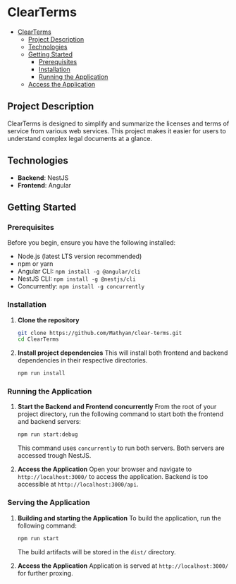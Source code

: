 # ClearTerms

<!--toc:start-->

- [ClearTerms](#clearterms)
  - [Project Description](#project-description)
  - [Technologies](#technologies)
  - [Getting Started](#getting-started)
    - [Prerequisites](#prerequisites)
    - [Installation](#installation)
    - [Running the Application](#running-the-application)
  - [Access the Application](#access-the-application)
  <!--toc:end-->

## Project Description

ClearTerms is designed to simplify and summarize the licenses and terms of service from various web services. This project makes it easier for users to understand complex legal documents at a glance.

## Technologies

- **Backend**: NestJS
- **Frontend**: Angular

## Getting Started

### Prerequisites

Before you begin, ensure you have the following installed:

- Node.js (latest LTS version recommended)
- npm or yarn
- Angular CLI: `npm install -g @angular/cli`
- NestJS CLI: `npm install -g @nestjs/cli`
- Concurrently: `npm install -g concurrently`

### Installation

1. **Clone the repository**

   ```bash
   git clone https://github.com/Mathyan/clear-terms.git
   cd ClearTerms
   ```

2. **Install project dependencies**
   This will install both frontend and backend dependencies in their respective directories.

   ```bash
   npm run install
   ```

### Running the Application

1. **Start the Backend and Frontend concurrently**
   From the root of your project directory, run the following command to start both the frontend and backend servers:

   ```bash
   npm run start:debug
   ```

   This command uses `concurrently` to run both servers. Both servers are accessed trough NestJS.

2. **Access the Application**
   Open your browser and navigate to `http://localhost:3000/` to access the application.
   Backend is too accessible at `http://localhost:3000/api`.

### Serving the Application

1. **Building and starting the Application**
   To build the application, run the following command:

   ```bash
   npm run start
   ```

   The build artifacts will be stored in the `dist/` directory.

2. **Access the Application**
   Application is served at `http://localhost:3000/` for further proxing.
